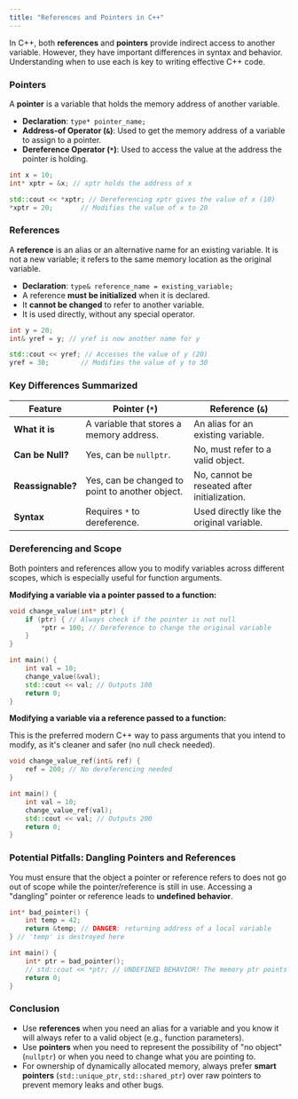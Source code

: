 ```yaml
---
title: "References and Pointers in C++"
---
```


In C++, both **references** and **pointers** provide indirect access to another variable. However, they have important differences in syntax and behavior. Understanding when to use each is key to writing effective C++ code.

### Pointers

A **pointer** is a variable that holds the memory address of another variable. 

-   **Declaration**: `type* pointer_name;`
-   **Address-of Operator (`&`)**: Used to get the memory address of a variable to assign to a pointer.
-   **Dereference Operator (`*`)**: Used to access the value at the address the pointer is holding.

```cpp
int x = 10;
int* xptr = &x; // xptr holds the address of x

std::cout << *xptr; // Dereferencing xptr gives the value of x (10)
*xptr = 20;       // Modifies the value of x to 20
```

### References

A **reference** is an alias or an alternative name for an existing variable. It is not a new variable; it refers to the same memory location as the original variable.

-   **Declaration**: `type& reference_name = existing_variable;`
-   A reference **must be initialized** when it is declared.
-   It **cannot be changed** to refer to another variable.
-   It is used directly, without any special operator.

```cpp
int y = 20;
int& yref = y; // yref is now another name for y

std::cout << yref; // Accesses the value of y (20)
yref = 30;        // Modifies the value of y to 30
```

### Key Differences Summarized

| Feature          | Pointer (`*`)                               | Reference (`&`)                             |
|------------------|---------------------------------------------|---------------------------------------------|
| **What it is**   | A variable that stores a memory address.    | An alias for an existing variable.          |
| **Can be Null?** | Yes, can be `nullptr`.                      | No, must refer to a valid object.           |
| **Reassignable?**| Yes, can be changed to point to another object.| No, cannot be reseated after initialization.|
| **Syntax**       | Requires `*` to dereference.                | Used directly like the original variable.   |

### Dereferencing and Scope

Both pointers and references allow you to modify variables across different scopes, which is especially useful for function arguments.

**Modifying a variable via a pointer passed to a function:**

```cpp
void change_value(int* ptr) {
    if (ptr) { // Always check if the pointer is not null
        *ptr = 100; // Dereference to change the original variable
    }
}

int main() {
    int val = 10;
    change_value(&val);
    std::cout << val; // Outputs 100
    return 0;
}
```

**Modifying a variable via a reference passed to a function:**

This is the preferred modern C++ way to pass arguments that you intend to modify, as it's cleaner and safer (no null check needed).

```cpp
void change_value_ref(int& ref) {
    ref = 200; // No dereferencing needed
}

int main() {
    int val = 10;
    change_value_ref(val);
    std::cout << val; // Outputs 200
    return 0;
}
```

### Potential Pitfalls: Dangling Pointers and References

You must ensure that the object a pointer or reference refers to does not go out of scope while the pointer/reference is still in use. Accessing a "dangling" pointer or reference leads to **undefined behavior**.

```cpp
int* bad_pointer() {
    int temp = 42;
    return &temp; // DANGER: returning address of a local variable
} // 'temp' is destroyed here

int main() {
    int* ptr = bad_pointer();
    // std::cout << *ptr; // UNDEFINED BEHAVIOR! The memory ptr points to is invalid.
    return 0;
}
```

### Conclusion

-   Use **references** when you need an alias for a variable and you know it will always refer to a valid object (e.g., function parameters).
-   Use **pointers** when you need to represent the possibility of "no object" (`nullptr`) or when you need to change what you are pointing to.
-   For ownership of dynamically allocated memory, always prefer **smart pointers** (`std::unique_ptr`, `std::shared_ptr`) over raw pointers to prevent memory leaks and other bugs.
